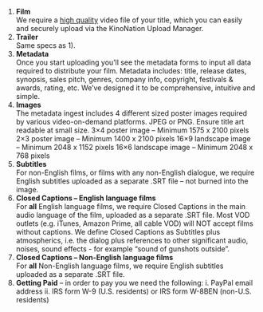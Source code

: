 1. <b>Film</b><br>
We require a <a href="https://kinonation.zendesk.com/hc/en-us/articles/201443896-Video-specs">high quality</a> video file of your title, which you can easily and securely upload via the KinoNation Upload Manager.
2. <b>Trailer</b><br>
Same specs as 1).
3. <b>Metadata</b><br>
Once you start uploading you’ll see the metadata forms to input all data required to distribute your film. Metadata includes: title, release dates, synopsis, sales pitch, genres, company info, copyright, festivals & awards, rating, etc. We’ve designed it to be comprehensive, intuitive and simple.
4. <b>Images</b><br>
The metadata ingest includes 4 different sized poster images required by various video-on-demand platforms. JPEG or PNG. Ensure title art readable at small size.
3×4 poster image – Minimum 1575 x 2100 pixels
2×3 poster image – Minimum 1400 x 2100 pixels
16×9 landscape image – Minimum 2048 x 1152 pixels
16×6 landscape image – Minimum 2048 x 768 pixels
5. <b>Subtitles</b><br>
For non-English films, or films with any non-English dialogue, we require English subtitles uploaded as a separate .SRT file – not burned into the image.
6. <b>Closed Captions – English language films</b><br>
For <b>all</b> English language films, we require Closed Captions in the main audio language of the film, uploaded as a separate .SRT file. Most VOD outlets (e.g. iTunes, Amazon Prime, all cable VOD) will NOT accept films without captions. We define Closed Captions as Subtitles plus atmospherics, i.e. the dialog plus references to other significant audio, noises, sound effects - for example “sound of gunshots outside”.
7. <b>Closed Captions – Non-English language films</b><br>
For <b>all</b> Non-English language films, we require English subtitles uploaded as a separate .SRT file.
8. <b>Getting Paid</b> – in order to pay you we need the following: i. PayPal email address ii. IRS form W-9 (U.S. residents) or IRS form W-8BEN (non-U.S. residents)
